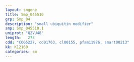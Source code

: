 ```yaml
---
layout: smgene
title: Smp_045510
grp: Smp_04
description: "small ubiquitin modifier"
smp: Smp_045510.1
uniprot: "Q2VU48"
length:   273
cdd: "COG5227, cd01763, cl00155, pfam11976, smart00213"
kk: K12160
categories: sm
---
```

